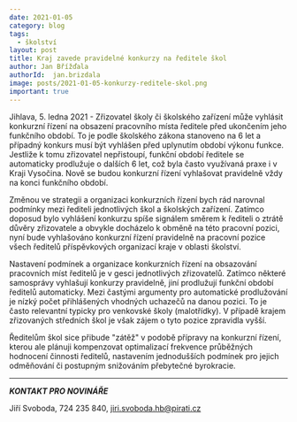 ```yaml
---
date: 2021-01-05
category: blog
tags:
  - školství
layout: post
title: Kraj zavede pravidelné konkurzy na ředitele škol
author: Jan Břížďala
authorId:  jan.brizdala
image: posts/2021-01-05-konkurzy-reditele-skol.png
important: true
---
```


Jihlava, 5. ledna 2021 - Zřizovatel školy či školského zařízení může vyhlásit konkurzní řízení na obsazení pracovního místa ředitele před ukončením jeho funkčního období. To je podle školského zákona stanoveno na 6 let a případný konkurs musí být vyhlášen před uplynutím období výkonu funkce. Jestliže k tomu zřizovatel nepřistoupí, funkční období ředitele se automaticky prodlužuje o dalších 6 let, což byla často využívaná praxe i v Kraji Vysočina. Nově se budou konkurzní řízení vyhlašovat pravidelně vždy na konci funkčního období.

Změnou ve strategii a organizaci konkurzních řízení bych rád narovnal podmínky mezi řediteli jednotlivých škol a školských zařízení. Zatímco doposud bylo vyhlášení konkurzu spíše signálem směrem k řediteli o ztrátě důvěry zřizovatele a obvykle docházelo k obměně na této pracovní pozici, nyní bude vyhlašováno konkurzní řízení pravidelně na pracovní pozice všech ředitelů příspěvkových organizací kraje v oblasti školství.

Nastavení podmínek a organizace konkurzních řízení na obsazování pracovních míst ředitelů je v gesci jednotlivých zřizovatelů. Zatímco některé samosprávy vyhlašují konkurzy pravidelně, jiní prodlužují funkční období ředitelů automaticky. Mezi častými argumenty pro automatické prodlužování je nízký počet přihlášených vhodných uchazečů na danou pozici. To je často relevantní typicky pro venkovské školy (malotřídky). V případě krajem zřizovaných středních škol je však zájem o tyto pozice zpravidla vyšší.

Ředitelům škol sice přibude "zátěž" v podobě přípravy na konkurzní řízení, kterou ale plánuji kompenzovat optimalizací frekvence průběžných hodnocení činnosti ředitelů, nastavením jednodušších podmínek pro jejich odměňování či postupným snižováním přebytečné byrokracie.   

---

***KONTAKT PRO NOVINÁŘE*** 

Jiří Svoboda, 724 235 840, <jiri.svoboda.hb@pirati.cz>
